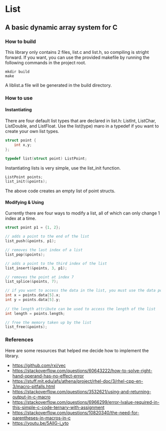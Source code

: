 # List
## A basic dynamic array system for C
### How to build
This library only contains 2 files, list.c and list.h, so compiling is stright forward. If you want, you can use the provided makefile by running the following commands in the project root.
```
mkdir build
make
```
A liblist.a file will be generated in the build directory.
### How to use
#### Instantiating
There are four default list types that are declared in list.h: ListInt, ListChar, ListDouble, and ListFloat. Use the list(type) maro in a typedef if you want to create your own list types.
```c
struct point {
	int x,y;
};

typedef list(struct point) ListPoint;
```
Instantiating lists is very simple, use the list_init function.
```c
ListPoint points;
list_init(&points);

```
The above code creates an empty list of point structs.

#### Modifying & Using
Currently there are four ways to modify a list, all of which can only change 1 index at a time.
```c
struct point p1 = {1, 2};

// adds a point to the end of the list
list_push(&points, p1);

// removes the last index of a list
list_pop(&points);

// adds a point to the third index of the list
list_insert(&points, 3, p1);

// removes the point at index 7
list_splice(&points, 7);

// if you want to access the data in the list, you must use the data pointer
int x = points.data[5].x;
int y = points.data[5].y;
	
// the length attribute can be used to access the length of the list
int length = points.length;

// free the memory taken up by the list
list_free(&points);
```

### References
Here are some resources that helped me decide how to implement the library.
* https://github.com/rxi/vec
* https://stackoverflow.com/questions/60643222/how-to-solve-right-hand-operand-has-no-effect-error
* https://stuff.mit.edu/afs/athena/project/rhel-doc/3/rhel-cpp-en-3/macro-pitfalls.html
* https://stackoverflow.com/questions/3532621/using-and-returning-output-in-c-macro
* https://stackoverflow.com/questions/6966299/error-lvalue-required-in-this-simple-c-code-ternary-with-assignment
* https://stackoverflow.com/questions/10820340/the-need-for-parentheses-in-macros-in-c
* https://youtu.be/5AllG-i_yto